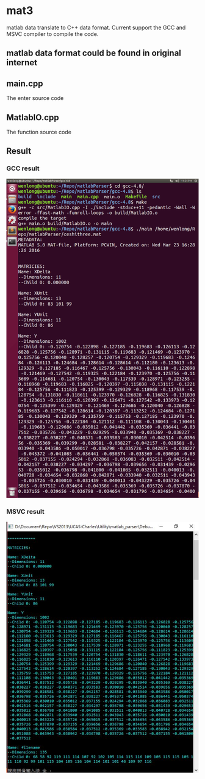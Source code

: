 # mat3
matlab data translate to C++ data format. Current support the GCC and MSVC compiler to compile the code.

## matlab data format could be found in original internet


## main.cpp 
The enter source code

## MatlabIO.cpp 
The function source code
## Result
### GCC result
![Ubuntu 14.04下运行图](https://github.com/cwlseu/mat3/blob/master/data/Screenshot%20from%202017-03-23%2023-24-31.png)
### MSVC result
![Ubuntu 14.04下运行图](https://github.com/cwlseu/mat3/blob/master/data/result.JPG)
